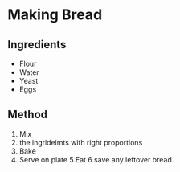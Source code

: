 # Making Bread

## Ingredients

- Flour
- Water
- Yeast
- Eggs

## Method
1. Mix
2. the ingrideimts with right proportions
3. Bake
4. Serve on plate
5.Eat
6.save any leftover bread
